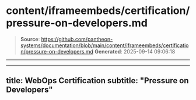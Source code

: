 # content/iframeembeds/certification/pressure-on-developers.md

> **Source**: https://github.com/pantheon-systems/documentation/blob/main/content/iframeembeds/certification/pressure-on-developers.md
> **Generated**: 2025-09-14 09:06:18

---

---
title: WebOps Certification
subtitle: "Pressure on Developers"
---

<Partial file="certification-guide/pressure-on-developers.md" />
